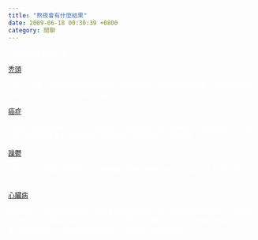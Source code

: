 ```yaml
---
title: "熬夜會有什麼結果"
date: 2009-06-18 00:30:39 +0800
category: 閒聊
---
```

<p><span style="font-size: 10pt; font-family: 新細明體; color: #ffffff;">剛剛無聊在網路上查了一下...</span></p><p><span style="font-size: 10pt; font-family: 新細明體; color: #ffffff;"><a href="http://www.google.com.tw/search?hl=zh-TW&amp;safe=off&amp;q=%E7%86%AC%E5%A4%9C+%E7%A6%BF%E9%A0%AD&amp;btnG=%E6%90%9C%E5%B0%8B&amp;meta=&amp;aq=f&amp;oq=">禿頭</a></span></p><p><span style="font-size: 10pt; font-family: 新細明體; color: #ffffff;"><span id="fontstyle" class="NewsText"><span id="VarTxtD0">年輕人禿頭，通常是荷爾蒙分泌失調，只要調整生活作息和飲食習慣，再配合微量的藥物治療，就可以恢復正常的毛髮生長...</span></span></span></p><p><span style="font-size: 10pt; font-family: 新細明體; color: #ffffff;"><a href="http://www.google.com.tw/search?hl=zh-TW&amp;safe=off&amp;q=%E7%86%AC%E5%A4%9C+%E8%82%9D%E7%99%8C&amp;btnG=%E6%90%9C%E5%B0%8B&amp;meta=&amp;aq=f&amp;oq=">癌症</a></span></p><p><span style="font-size: 10pt; font-family: 新細明體; color: #ffffff;">夜間燈光妨礙褪黑素生成，而褪黑素在抑制癌細胞生長的同時也會增強免疫系挑。當前研究表示褪黑素和多種癌症形成有關係，如乳腺癌，皮膚癌等...<br /></span></p><p><span style="font-size: 10pt; font-family: 新細明體; color: #ffffff;"><a href="http://www.google.com.tw/search?hl=zh-TW&amp;safe=off&amp;ei=Jpk5SsfJJ9OHkAX36MTgDQ&amp;sa=X&amp;oi=spell&amp;resnum=0&amp;ct=result&amp;cd=1&amp;q=%E7%86%AC%E5%A4%9C+%E8%BA%81%E9%AC%B1&amp;spell=1">躁鬱</a></span></p><p><span style="font-size: 10pt; font-family: 新細明體; color: #ffffff;">美國日前公布最新的研究指出，<i>躁鬱</i>症、或有<i>躁鬱</i>傾向者，對成功與名利有較高的期望...</span></p><p><span style="font-size: 10pt; font-family: 新細明體; color: #ffffff;"><a href="http://www.google.com.tw/search?hl=zh-TW&amp;safe=off&amp;q=%E7%86%AC%E5%A4%9C+%E5%BF%83%E8%87%9F%E7%97%85&amp;btnG=%E6%90%9C%E5%B0%8B&amp;meta=&amp;aq=f&amp;oq=">心臟病</a></span></p><p><span style="font-size: 10pt; font-family: 新細明體; color: #ffffff;"><span class="large1"></span><span class="large1"><span style="font-family: 新細明體;">研究顯示，作息時間紊亂的人進行身體調適並不如一般人所想的那麽容易，不僅脾氣會變壞，得心臟病的幾率也較高。因爲人體的生物鐘不受燈光、時鐘的影響。尤其是像心臟等器官，也不會因爲白天休息了，就做好了熬夜的調整...</span></span></span></p>
